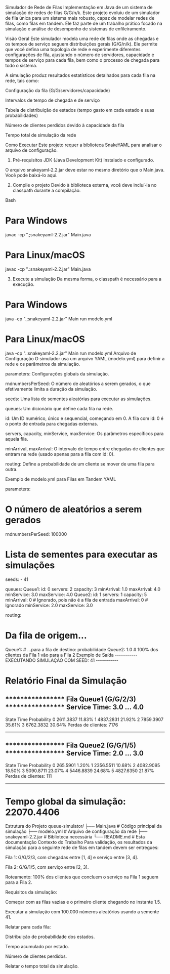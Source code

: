 Simulador de Rede de Filas
Implementação em Java de um sistema de simulação de redes de filas G/G/n/k.
Este projeto evoluiu de um simulador de fila única para um sistema mais robusto, capaz de modelar redes de filas, como filas em tandem. Ele faz parte de um trabalho prático focado na simulação e análise de desempenho de sistemas de enfileiramento.

Visão Geral
Este simulador modela uma rede de filas onde as chegadas e os tempos de serviço seguem distribuições gerais (G/G/n/k). Ele permite que você defina uma topologia de rede e experimente diferentes configurações de fila, ajustando o número de servidores, capacidade e tempos de serviço para cada fila, bem como o processo de chegada para todo o sistema.

A simulação produz resultados estatísticos detalhados para cada fila na rede, tais como:

Configuração da fila (G/G/servidores/capacidade)

Intervalos de tempo de chegada e de serviço

Tabela de distribuição de estados (tempo gasto em cada estado e suas probabilidades)

Número de clientes perdidos devido à capacidade da fila

Tempo total de simulação da rede

Como Executar
Este projeto requer a biblioteca SnakeYAML para analisar o arquivo de configuração.

1. Pré-requisitos
JDK (Java Development Kit) instalado e configurado.

O arquivo snakeyaml-2.2.jar deve estar no mesmo diretório que o Main.java. Você pode baixá-lo aqui.

2. Compile o projeto
Devido à biblioteca externa, você deve incluí-la no classpath durante a compilação.

Bash

# Para Windows
javac -cp ".;snakeyaml-2.2.jar" Main.java

# Para Linux/macOS
javac -cp ".:snakeyaml-2.2.jar" Main.java

3. Execute a simulação
Da mesma forma, o classpath é necessário para a execução.



# Para Windows
java -cp ".;snakeyaml-2.2.jar" Main run modelo.yml

# Para Linux/macOS
java -cp ".:snakeyaml-2.2.jar" Main run modelo.yml
Arquivo de Configuração
O simulador usa um arquivo YAML (modelo.yml) para definir a rede e os parâmetros da simulação.

parameters: Configurações globais da simulação.

rndnumbersPerSeed: O número de aleatórios a serem gerados, o que efetivamente limita a duração da simulação.

seeds: Uma lista de sementes aleatórias para executar as simulações.

queues: Um dicionário que define cada fila na rede.

id: Um ID numérico, único e sequencial, começando em 0. A fila com id: 0 é o ponto de entrada para chegadas externas.

servers, capacity, minService, maxService: Os parâmetros específicos para aquela fila.

minArrival, maxArrival: O intervalo de tempo entre chegadas de clientes que entram na rede (usado apenas para a fila com id: 0).

routing: Define a probabilidade de um cliente se mover de uma fila para outra.

Exemplo de modelo.yml para Filas em Tandem
YAML

parameters:
  # O número de aleatórios a serem gerados
  rndnumbersPerSeed: 100000
  # Lista de sementes para executar as simulações
  seeds:
    - 41

queues: 
  Queue1: 
    id: 0
    servers: 2
    capacity: 3
    minArrival: 1.0
    maxArrival: 4.0
    minService: 3.0
    maxService: 4.0
  Queue2: 
    id: 1
    servers: 1
    capacity: 5
    minArrival: 0 # Ignorado, pois não é a fila de entrada
    maxArrival: 0 # Ignorado
    minService: 2.0
    maxService: 3.0

routing:
  # Da fila de origem...
  Queue1:
    # ...para a fila de destino: probabilidade
    Queue2: 1.0 # 100% dos clientes da Fila 1 vão para a Fila 2
Exemplo de Saída
----------- EXECUTANDO SIMULAÇÃO COM SEED: 41 -----------

Relatório Final da Simulação
=========================================================
**************** Fila Queue1 (G/G/2/3) ****************
Service Time: 3.0 ... 4.0
---------------------------------------------------------
 State                  Time        Probability
     0             2611.3837              11.83%
     1             4837.2831              21.92%
     2             7859.3907              35.61%
     3             6762.3832              30.64%
Perdas de clientes: 7176
*********************************************************

**************** Fila Queue2 (G/G/1/5) ****************
Service Time: 2.0 ... 3.0
---------------------------------------------------------
 State                  Time        Probability
     0              265.5901               1.20%
     1             2356.5511              10.68%
     2             4082.9095              18.50%
     3             5090.8711              23.07%
     4             5446.8839              24.68%
     5             4827.6350              21.87%
Perdas de clientes: 111
*********************************************************

Tempo global da simulação: 22070.4406
=========================================================
Estrutura do Projeto
queue-simulator/
├── Main.java               # Código principal da simulação
├── modelo.yml              # Arquivo de configuração da rede
├── snakeyaml-2.2.jar       # Biblioteca necessária
└── README.md               # Esta documentação
Contexto do Trabalho
Para validação, os resultados da simulação para a seguinte rede de filas em tandem devem ser entregues:

Fila 1: G/G/2/3, com chegadas entre [1, 4] e serviço entre [3, 4].

Fila 2: G/G/1/5, com serviço entre [2, 3].

Roteamento: 100% dos clientes que concluem o serviço na Fila 1 seguem para a Fila 2.

Requisitos da simulação:

Começar com as filas vazias e o primeiro cliente chegando no instante 1.5.

Executar a simulação com 100.000 números aleatórios usando a semente 41.

Relatar para cada fila:

Distribuição de probabilidade dos estados.

Tempo acumulado por estado.

Número de clientes perdidos.

Relatar o tempo total da simulação.